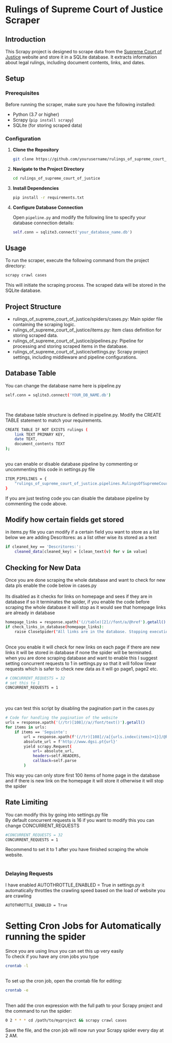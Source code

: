 # Rulings of Supreme Court of Justice Scraper

## Introduction

This Scrapy project is designed to scrape data from the [Supreme Court of Justice](http://www.dgsi.pt) website and store it in a SQLite database. It extracts information about legal rulings, including document contents, links, and dates.

## Setup

### Prerequisites

Before running the scraper, make sure you have the following installed:

- Python (3.7 or higher)
- Scrapy (`pip install scrapy`)
- SQLite (for storing scraped data)

### Configuration

1. **Clone the Repository**

    ```bash
    git clone https://github.com/yourusername/rulings_of_supreme_court_of_justice.git
    ```

2. **Navigate to the Project Directory**

    ```bash
    cd rulings_of_supreme_court_of_justice
    ```

3. **Install Dependencies**

    ```bash
    pip install -r requirements.txt
    ```

4. **Configure Database Connection**

    Open `pipeline.py` and modify the following line to specify your database connection details:

    ```python
    self.conn = sqlite3.connect('your_database_name.db')
    ```

## Usage

To run the scraper, execute the following command from the project directory:

```bash
scrapy crawl cases
```

This will initiate the scraping process. The scraped data will be stored in the SQLite database.

## Project Structure
 - rulings_of_supreme_court_of_justice/spiders/cases.py: Main spider file containing the scraping logic.
 - rulings_of_supreme_court_of_justice/items.py: Item class definition for storing scraped data.
 - rulings_of_supreme_court_of_justice/pipelines.py: Pipeline for processing and storing scraped items in the database.
 - rulings_of_supreme_court_of_justice/settings.py: Scrapy project settings, including middleware and pipeline configurations.

## Database Table
You can change the database name here is pipeline.py
```bash
self.conn = sqlite3.connect('YOUR_DB_NAME.db')
```
<br>

The database table structure is defined in pipeline.py. Modify the CREATE TABLE statement to match your requirements.
```bash
CREATE TABLE IF NOT EXISTS rulings (
    link TEXT PRIMARY KEY,
    date TEXT,
    document_contents TEXT
);
```
<br>
you can enable or disable database pipeline by commenting or uncommenting this code in settings.py file

```bash
ITEM_PIPELINES = {
    "rulings_of_supreme_court_of_justice.pipelines.RulingsOfSupremeCourtOfJusticePipeline": 300,
}
```
If you are just testing code you can disable the database pipeline by commenting the code above.
<br>

## Modify how certain fields get stored

in items.py file you can modify if a certain field you want to store as a list below we are adding Descritores: as a list other wise its stored as a text
```bash
if cleaned_key == 'Descritores:':
    cleaned_data[cleaned_key] = [clean_text(v) for v in value]
```

## Checking for New Data
Once you are done scraping the whole database and want to check for new data pls enable the code below in cases.py <br>
<br>
Its disabled as it checks for links on homepage and sees if they are in database if so it terminates the spider, if you enable the code before scraping the whole database it will stop as it would see that homepage links are already in database
```bash
homepage_links = response.xpath('(//table)[2]//font/a/@href').getall()
if check_links_in_database(homepage_links):
    raise CloseSpider("All links are in the database. Stopping execution.")
```
<br>
Once you enable it will check for new links on each page if there are new links it will be stored in database if none the spider will be terminated.
<br>
when you are done scraping database and want to enable this I suggest setting concurrent requests to 1 in settings.py so that it will follow linear requests which is safer to check new data as it will go page1, page2 etc.

```bash
# CONCURRENT_REQUESTS = 32
# set this to 1
CONCURRENT_REQUESTS = 1
```

<br>
<br>
you can test this script by disabling the pagination part in the cases.py

```bash
# Code for handling the pagination of the website
urls = response.xpath('(//tr)[108]//a//font/text()').getall()
for items in urls:
    if items == 'Seguinte':
        url = response.xpath(f'(//tr)[108]//a[{urls.index(items)+1}]/@href').get()
        absolute_url = f'http://www.dgsi.pt{url}'
        yield scrapy.Request(
            url= absolute_url,
            headers=self.HEADERS,
            callback=self.parse
        )
```
This way you can only store first 100 items of home page in the database and if there is new link on the homepage it will store it otherwise it will stop the spider

## Rate Limiting

You can modify this by going into settings.py file
<br>
By default concurrent requests is 16 if you want to modify this you can change CONCURRENT_REQUESTS
```bash
#CONCURRENT_REQUESTS = 32
CONCURRENT_REQUESTS = 1
```
Recommend to set it to 1 after you have finished scraping the whole website.
<br>
<br>

### Delaying Requests
I have enabled AUTOTHROTTLE_ENABLED = True in settings.py it automatically throttles the crawling speed based on the load of website you are crawling
```bash
AUTOTHROTTLE_ENABLED = True
```

# Setting Cron Jobs for Automatically running the spider
Since you are using linux you can set this up very easily
<br>
To check if you have any cron jobs you type
```bash
crontab -l
```
<br>
To set up the cron job, open the crontab file for editing:

```bash
crontab -e
```
<br>
Then add the cron expression with the full path to your Scrapy project and the command to run the spider:

```bash
0 2 * * * cd /path/to/myproject && scrapy crawl cases
```
Save the file, and the cron job will now run your Scrapy spider every day at 2 AM.
